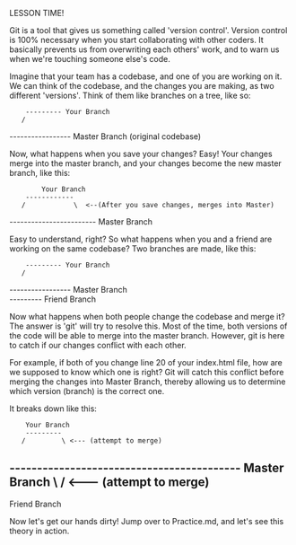 LESSON TIME!

Git is a tool that gives us something called 'version control'. Version control is 100% necessary when you start collaborating with other coders. It basically prevents us from overwriting each others' work, and to warn us when we're touching someone else's code.

Imagine that your team has a codebase, and one of you are working on it. We can think of the codebase, and the changes you are making, as two different 'versions'. Think of them like branches on a tree, like so:

        --------- Your Branch
       /

----------------- Master Branch (original codebase)

Now, what happens when you save your changes? Easy! Your changes merge into the master branch, and your changes become the new master branch, like this:

            Your Branch
        ------------
       /            \  <--(After you save changes, merges into Master)

------------------------ Master Branch

Easy to understand, right? So what happens when you and a friend are working on the same codebase? Two branches are made, like this:

        --------- Your Branch
       /

----------------- Master Branch
\
 --------- Friend Branch

Now what happens when both people change the codebase and merge it? The answer is 'git' will try to resolve this. Most of the time, both versions of the code will be able to merge into the master branch. However, git is here to catch if our changes conflict with each other.

For example, if both of you change line 20 of your index.html file, how are we supposed to know which one is right? Git will catch this conflict before merging the changes into Master Branch, thereby allowing us to determine which version (branch) is the correct one.

It breaks down like this:

        Your Branch
        ---------
       /         \ <--- (attempt to merge)

------------------------------------------ Master Branch
\ / <--- (attempt to merge)
---------
Friend Branch

Now let's get our hands dirty! Jump over to Practice.md, and let's see this theory in action.
